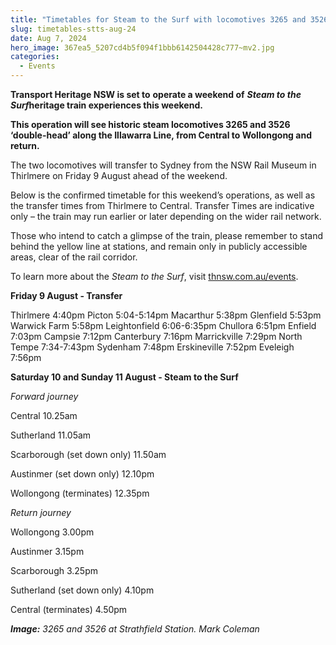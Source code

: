 ```yaml
---
title: "Timetables for Steam to the Surf with locomotives 3265 and 3526"
slug: timetables-stts-aug-24
date: Aug 7, 2024
hero_image: 367ea5_5207cd4b5f094f1bbb6142504428c777~mv2.jpg
categories:
  - Events
---
```



**Transport Heritage NSW is set to** **operate a weekend of** ***Steam to the Surf*****heritage train experiences this weekend.**

**This operation will see historic steam locomotives 3265 and 3526 ‘double-head’ along the Illawarra Line, from Central to Wollongong and return.**

The two locomotives will transfer to Sydney from the NSW Rail Museum in Thirlmere on Friday 9 August ahead of the weekend.

Below is the confirmed timetable for this weekend’s operations, as well as the transfer times from Thirlmere to Central. Transfer Times are indicative only – the train may run earlier or later depending on the wider rail network.

Those who intend to catch a glimpse of the train, please remember to stand behind the yellow line at stations, and remain only in publicly accessible areas, clear of the rail corridor.

To learn more about the *Steam to the Surf*, visit [thnsw.com.au/events](http://thnsw.com.au/events).

**Friday 9 August - Transfer**

Thirlmere 4:40pm 
Picton 5:04-5:14pm
Macarthur 5:38pm
Glenfield 5:53pm
Warwick Farm 5:58pm 
Leightonfield 6:06-6:35pm
Chullora 6:51pm
Enfield 7:03pm
Campsie 7:12pm
Canterbury 7:16pm
Marrickville 7:29pm
North Tempe 7:34-7:43pm
Sydenham 7:48pm
Erskineville 7:52pm
Eveleigh 7:56pm

**Saturday 10 and Sunday 11 August - Steam to the Surf**

*Forward journey*

Central 10.25am

Sutherland 11.05am

Scarborough (set down only) 11.50am

Austinmer (set down only) 12.10pm

Wollongong (terminates) 12.35pm

*Return journey*

Wollongong 3.00pm

Austinmer 3.15pm

Scarborough 3.25pm

Sutherland (set down only) 4.10pm

Central (terminates) 4.50pm

***Image:*** *3265 and 3526 at Strathfield Station. Mark Coleman*
